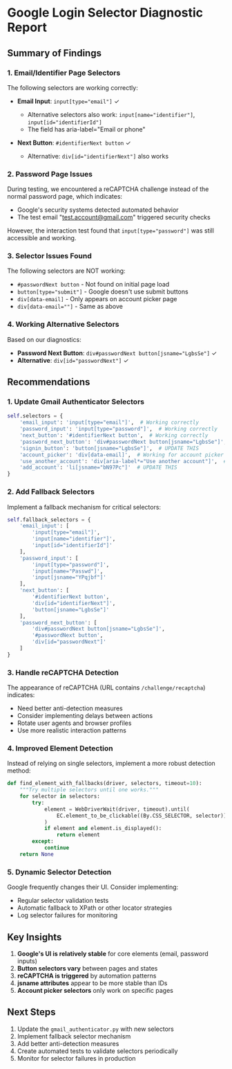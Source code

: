 # Google Login Selector Diagnostic Report

## Summary of Findings

### 1. Email/Identifier Page Selectors
The following selectors are working correctly:
- **Email Input**: `input[type="email"]` ✓
  - Alternative selectors also work: `input[name="identifier"]`, `input[id="identifierId"]`
  - The field has aria-label="Email or phone"
  
- **Next Button**: `#identifierNext button` ✓
  - Alternative: `div[id="identifierNext"]` also works

### 2. Password Page Issues
During testing, we encountered a reCAPTCHA challenge instead of the normal password page, which indicates:
- Google's security systems detected automated behavior
- The test email "test.account@gmail.com" triggered security checks

However, the interaction test found that `input[type="password"]` was still accessible and working.

### 3. Selector Issues Found
The following selectors are NOT working:
- `#passwordNext button` - Not found on initial page load
- `button[type="submit"]` - Google doesn't use submit buttons
- `div[data-email]` - Only appears on account picker page
- `div[data-email=""]` - Same as above

### 4. Working Alternative Selectors
Based on our diagnostics:
- **Password Next Button**: `div#passwordNext button[jsname="LgbsSe"]` ✓
- **Alternative**: `div[id="passwordNext"]` ✓

## Recommendations

### 1. Update Gmail Authenticator Selectors
```python
self.selectors = {
    'email_input': 'input[type="email"]',  # Working correctly
    'password_input': 'input[type="password"]',  # Working correctly
    'next_button': '#identifierNext button',  # Working correctly
    'password_next_button': 'div#passwordNext button[jsname="LgbsSe"]',  # UPDATE THIS
    'signin_button': 'button[jsname="LgbsSe"]',  # UPDATE THIS
    'account_picker': 'div[data-email]',  # Working for account picker page
    'use_another_account': 'div[aria-label*="Use another account"]',  # UPDATE THIS
    'add_account': 'li[jsname="bN97Pc"]'  # UPDATE THIS
}
```

### 2. Add Fallback Selectors
Implement a fallback mechanism for critical selectors:

```python
self.fallback_selectors = {
    'email_input': [
        'input[type="email"]',
        'input[name="identifier"]',
        'input[id="identifierId"]'
    ],
    'password_input': [
        'input[type="password"]',
        'input[name="Passwd"]',
        'input[jsname="YPqjbf"]'
    ],
    'next_button': [
        '#identifierNext button',
        'div[id="identifierNext"]',
        'button[jsname="LgbsSe"]'
    ],
    'password_next_button': [
        'div#passwordNext button[jsname="LgbsSe"]',
        '#passwordNext button',
        'div[id="passwordNext"]'
    ]
}
```

### 3. Handle reCAPTCHA Detection
The appearance of reCAPTCHA (URL contains `/challenge/recaptcha`) indicates:
- Need better anti-detection measures
- Consider implementing delays between actions
- Rotate user agents and browser profiles
- Use more realistic interaction patterns

### 4. Improved Element Detection
Instead of relying on single selectors, implement a more robust detection method:

```python
def find_element_with_fallbacks(driver, selectors, timeout=10):
    """Try multiple selectors until one works."""
    for selector in selectors:
        try:
            element = WebDriverWait(driver, timeout).until(
                EC.element_to_be_clickable((By.CSS_SELECTOR, selector))
            )
            if element and element.is_displayed():
                return element
        except:
            continue
    return None
```

### 5. Dynamic Selector Detection
Google frequently changes their UI. Consider implementing:
- Regular selector validation tests
- Automatic fallback to XPath or other locator strategies
- Log selector failures for monitoring

## Key Insights

1. **Google's UI is relatively stable** for core elements (email, password inputs)
2. **Button selectors vary** between pages and states
3. **reCAPTCHA is triggered** by automation patterns
4. **jsname attributes** appear to be more stable than IDs
5. **Account picker selectors** only work on specific pages

## Next Steps

1. Update the `gmail_authenticator.py` with new selectors
2. Implement fallback selector mechanism
3. Add better anti-detection measures
4. Create automated tests to validate selectors periodically
5. Monitor for selector failures in production
